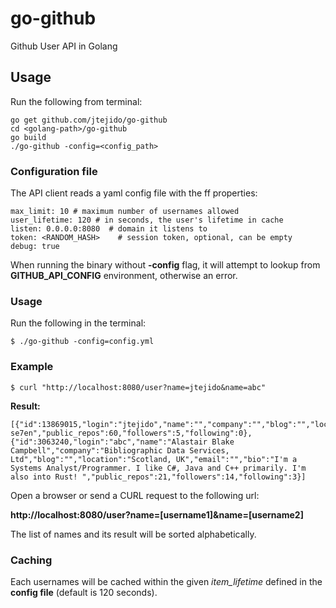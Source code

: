 # go-github
Github User API in Golang

## Usage
Run the following from terminal:
```
go get github.com/jtejido/go-github
cd <golang-path>/go-github
go build
./go-github -config=<config_path>
```

### Configuration file
The API client reads a yaml config file with the ff properties:

```
max_limit: 10 # maximum number of usernames allowed
user_lifetime: 120 # in seconds, the user's lifetime in cache
listen: 0.0.0.0:8080  # domain it listens to
token: <RANDOM_HASH> 	# session token, optional, can be empty
debug: true
```

When running the binary without **-config** flag, it will attempt to lookup from **GITHUB_API_CONFIG** environment, otherwise an error.

### Usage

Run the following in the terminal:

```
$ ./go-github -config=config.yml
```

### Example

```
$ curl "http://localhost:8080/user?name=jtejido&name=abc"
```

**Result:**

```
[{"id":13869015,"login":"jtejido","name":"","company":"","blog":"","location":"","email":"","bio":"https://github.com/lucky-se7en","public_repos":60,"followers":5,"following":0},{"id":3063240,"login":"abc","name":"Alastair Blake Campbell","company":"Bibliographic Data Services, Ltd","blog":"","location":"Scotland, UK","email":"","bio":"I'm a Systems Analyst/Programmer. I like C#, Java and C++ primarily. I'm also into Rust! ","public_repos":21,"followers":14,"following":3}]
```

Open a browser or send a CURL request to the following url:

**http://localhost:8080/user?name=[username1]&name=[username2]**

The list of names and its result will be sorted alphabetically.

### Caching
Each usernames will be cached within the given *item_lifetime* defined in the **config file** (default is 120 seconds).

